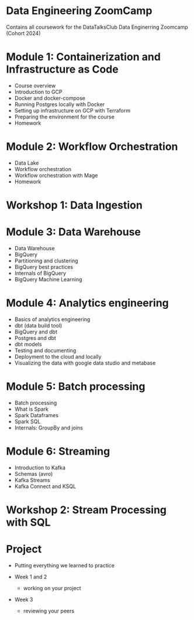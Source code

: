 # Data Engineering ZoomCamp
Contains all coursework for the DataTalksClub Data Enginerring Zoomcamp (Cohort 2024)

# Module 1: Containerization and Infrastructure as Code
 - Course overview
 - Introduction to GCP
 - Docker and docker-compose
 - Running Postgres locally with Docker
 - Setting up infrastructure on GCP with Terraform
 - Preparing the environment for the course
 - Homework

# Module 2: Workflow Orchestration
 - Data Lake
 - Workflow orchestration
 - Workflow orchestration with Mage
 - Homework

# Workshop 1: Data Ingestion

# Module 3: Data Warehouse
 - Data Warehouse
 - BigQuery
 - Partitioning and clustering
 - BigQuery best practices
 - Internals of BigQuery
 - BigQuery Machine Learning

# Module 4: Analytics engineering
 - Basics of analytics engineering
 - dbt (data build tool)
 - BigQuery and dbt
 - Postgres and dbt
 - dbt models
 - Testing and documenting
 - Deployment to the cloud and locally
 - Visualizing the data with google data studio and metabase

# Module 5: Batch processing
 - Batch processing
 - What is Spark
 - Spark Dataframes
 - Spark SQL
 - Internals: GroupBy and joins

# Module 6: Streaming
 - Introduction to Kafka
 - Schemas (avro)
 - Kafka Streams
 - Kafka Connect and KSQL

# Workshop 2: Stream Processing with SQL

# Project
 - Putting everything we learned to practice

 - Week 1 and 2
    - working on your project
 - Week 3
    - reviewing your peers


